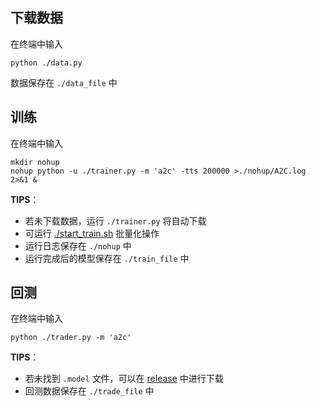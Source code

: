 ## 下载数据

在终端中输入

```shell
python ./data.py
```

数据保存在 `./data_file` 中

## 训练

在终端中输入

```shell
mkdir nohup
nohup python -u ./trainer.py -m 'a2c' -tts 200000 >./nohup/A2C.log 2>&1 &
```

**TIPS**：

* 若未下载数据，运行 `./trainer.py` 将自动下载
* 可运行 [./start_train.sh](./start_train.sh) 批量化操作
* 运行日志保存在 `./nohup` 中
* 运行完成后的模型保存在 `./train_file` 中

## 回测

在终端中输入

```shell
python ./trader.py -m 'a2c'
```

**TIPS**：

* 若未找到 `.model` 文件，可以在 [release]() 中进行下载
* 回测数据保存在 `./trade_file` 中

